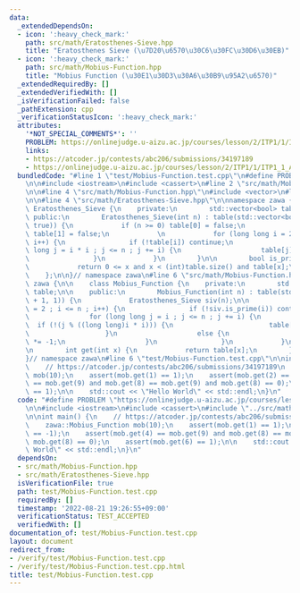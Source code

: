 ```yaml
---
data:
  _extendedDependsOn:
  - icon: ':heavy_check_mark:'
    path: src/math/Eratosthenes-Sieve.hpp
    title: "Eratosthenes Sieve (\u7D20\u6570\u30C6\u30FC\u30D6\u30EB)"
  - icon: ':heavy_check_mark:'
    path: src/math/Mobius-Function.hpp
    title: "Mobius Function (\u30E1\u30D3\u30A6\u30B9\u95A2\u6570)"
  _extendedRequiredBy: []
  _extendedVerifiedWith: []
  _isVerificationFailed: false
  _pathExtension: cpp
  _verificationStatusIcon: ':heavy_check_mark:'
  attributes:
    '*NOT_SPECIAL_COMMENTS*': ''
    PROBLEM: https://onlinejudge.u-aizu.ac.jp/courses/lesson/2/ITP1/1/ITP1_1_A
    links:
    - https://atcoder.jp/contests/abc206/submissions/34197189
    - https://onlinejudge.u-aizu.ac.jp/courses/lesson/2/ITP1/1/ITP1_1_A
  bundledCode: "#line 1 \"test/Mobius-Function.test.cpp\"\n#define PROBLEM \"https://onlinejudge.u-aizu.ac.jp/courses/lesson/2/ITP1/1/ITP1_1_A\"\
    \n\n#include <iostream>\n#include <cassert>\n#line 2 \"src/math/Mobius-Function.hpp\"\
    \n\n#line 4 \"src/math/Mobius-Function.hpp\"\n#include <vector>\n#line 2 \"src/math/Eratosthenes-Sieve.hpp\"\
    \n\n#line 4 \"src/math/Eratosthenes-Sieve.hpp\"\n\nnamespace zawa {\n\n    class\
    \ Eratosthenes_Sieve {\n    private:\n        std::vector<bool> table;\n\n   \
    \ public:\n        Eratosthenes_Sieve(int n) : table(std::vector<bool>(n + 1,\
    \ true)) {\n            if (n >= 0) table[0] = false;\n            if (n >= 1)\
    \ table[1] = false;\n            \n            for (long long i = 2 ; i <= n ;\
    \ i++) {\n                if (!table[i]) continue;\n                for (long\
    \ long j = i * i ; j <= n ; j += i) {\n                    table[j] = false;\n\
    \                }\n            }\n        }\n\n        bool is_prime(int x) {\n\
    \            return 0 <= x and x < (int)table.size() and table[x];\n        }\n\
    \    };\n\n}// namespace zawa\n#line 6 \"src/math/Mobius-Function.hpp\"\n\nnamespace\
    \ zawa {\n\n    class Mobius_Function {\n    private:\n        std::vector<int_fast8_t>\
    \ table;\n\n    public:\n        Mobius_Function(int n) : table(std::vector<int_fast8_t>(n\
    \ + 1, 1)) {\n            Eratosthenes_Sieve siv(n);\n\n            for (int i\
    \ = 2 ; i <= n ; i++) {\n                if (!siv.is_prime(i)) continue;\n\n \
    \               for (long long j = i ; j <= n ; j += i) {\n                  \
    \  if (!(j % ((long long)i * i))) {\n                        table[j] = 0;\n \
    \                   }\n                    else {\n                        table[j]\
    \ *= -1;\n                    }\n                }\n            }\n        }\n\
    \n        int get(int x) {\n            return table[x];\n        }\n    };\n\n\
    }// namespace zawa\n#line 6 \"test/Mobius-Function.test.cpp\"\n\nint main() {\n\
    \    // https://atcoder.jp/contests/abc206/submissions/34197189\n    zawa::Mobius_Function\
    \ mob(10);\n    assert(mob.get(1) == 1);\n    assert(mob.get(2) == -1);\n    assert(mob.get(4)\
    \ == mob.get(9) and mob.get(8) == mob.get(9) and mob.get(8) == 0);\n    assert(mob.get(6)\
    \ == 1);\n\n    std::cout << \"Hello World\" << std::endl;\n}\n"
  code: "#define PROBLEM \"https://onlinejudge.u-aizu.ac.jp/courses/lesson/2/ITP1/1/ITP1_1_A\"\
    \n\n#include <iostream>\n#include <cassert>\n#include \"../src/math/Mobius-Function.hpp\"\
    \n\nint main() {\n    // https://atcoder.jp/contests/abc206/submissions/34197189\n\
    \    zawa::Mobius_Function mob(10);\n    assert(mob.get(1) == 1);\n    assert(mob.get(2)\
    \ == -1);\n    assert(mob.get(4) == mob.get(9) and mob.get(8) == mob.get(9) and\
    \ mob.get(8) == 0);\n    assert(mob.get(6) == 1);\n\n    std::cout << \"Hello\
    \ World\" << std::endl;\n}\n"
  dependsOn:
  - src/math/Mobius-Function.hpp
  - src/math/Eratosthenes-Sieve.hpp
  isVerificationFile: true
  path: test/Mobius-Function.test.cpp
  requiredBy: []
  timestamp: '2022-08-21 19:26:55+09:00'
  verificationStatus: TEST_ACCEPTED
  verifiedWith: []
documentation_of: test/Mobius-Function.test.cpp
layout: document
redirect_from:
- /verify/test/Mobius-Function.test.cpp
- /verify/test/Mobius-Function.test.cpp.html
title: test/Mobius-Function.test.cpp
---
```

